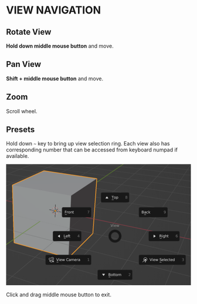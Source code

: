 # VIEW NAVIGATION

## Rotate View

**Hold down middle mouse button** and move.

## Pan View

**Shift + middle mouse button** and move.

## Zoom

Scroll wheel.

## Presets

Hold down `~` key to bring up view selection ring. Each view also has corresponding number that can be accessed from keyboard numpad if available.

![View Presets](/assets/view-presets.png)

Click and drag middle mouse button to exit.
